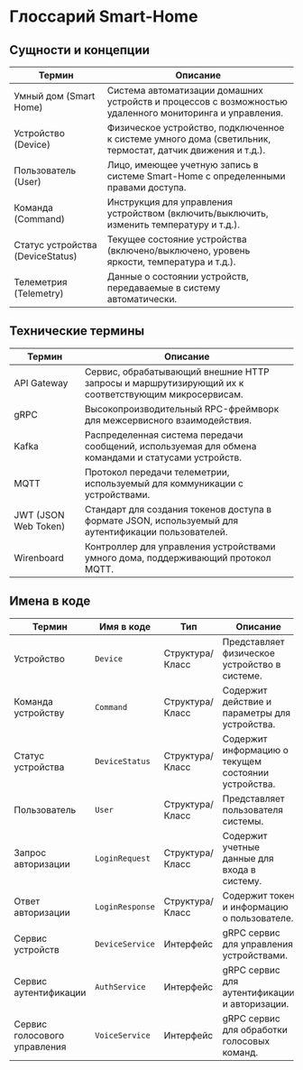 # Глоссарий Smart-Home

## Сущности и концепции

| Термин | Описание |
|--------|----------|
| Умный дом (Smart Home) | Система автоматизации домашних устройств и процессов с возможностью удаленного мониторинга и управления. |
| Устройство (Device) | Физическое устройство, подключенное к системе умного дома (светильник, термостат, датчик движения и т.д.). |
| Пользователь (User) | Лицо, имеющее учетную запись в системе Smart-Home с определенными правами доступа. |
| Команда (Command) | Инструкция для управления устройством (включить/выключить, изменить температуру и т.д.). |
| Статус устройства (DeviceStatus) | Текущее состояние устройства (включено/выключено, уровень яркости, температура и т.д.). |
| Телеметрия (Telemetry) | Данные о состоянии устройств, передаваемые в систему автоматически. |

## Технические термины

| Термин | Описание |
|--------|----------|
| API Gateway | Сервис, обрабатывающий внешние HTTP запросы и маршрутизирующий их к соответствующим микросервисам. |
| gRPC | Высокопроизводительный RPC-фреймворк для межсервисного взаимодействия. |
| Kafka | Распределенная система передачи сообщений, используемая для обмена командами и статусами устройств. |
| MQTT | Протокол передачи телеметрии, используемый для коммуникации с устройствами. |
| JWT (JSON Web Token) | Стандарт для создания токенов доступа в формате JSON, используемый для аутентификации пользователей. |
| Wirenboard | Контроллер для управления устройствами умного дома, поддерживающий протокол MQTT. |

## Имена в коде

| Термин | Имя в коде | Тип | Описание |
|--------|------------|-----|----------|
| Устройство | `Device` | Структура/Класс | Представляет физическое устройство в системе. |
| Команда устройству | `Command` | Структура/Класс | Содержит действие и параметры для устройства. |
| Статус устройства | `DeviceStatus` | Структура/Класс | Содержит информацию о текущем состоянии устройства. |
| Пользователь | `User` | Структура/Класс | Представляет пользователя системы. |
| Запрос авторизации | `LoginRequest` | Структура/Класс | Содержит учетные данные для входа в систему. |
| Ответ авторизации | `LoginResponse` | Структура/Класс | Содержит токен и информацию о пользователе. |
| Сервис устройств | `DeviceService` | Интерфейс | gRPC сервис для управления устройствами. |
| Сервис аутентификации | `AuthService` | Интерфейс | gRPC сервис для аутентификации и авторизации. |
| Сервис голосового управления | `VoiceService` | Интерфейс | gRPC сервис для обработки голосовых команд. | 